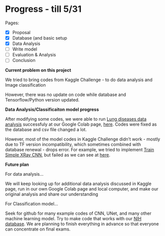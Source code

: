 # Progress - till 5/31

Pages:

- [x]  Proposal
- [x]  Database (and basic setup
- [x]  Data Analysis
- [ ]  Write model
- [ ]  Evaluation & Analysis
- [ ]  Conclusion

**Current problem on this project**

We tried to bring codes from Kaggle Challenge - to do data analysis and Image classification

However, there was no update on code while database and Tensorflow/Python version updated.

**Data Analysis/Classificaiton model progress**

After modifying some codes, we were able to run [Lung diseases data analysis](https://www.kaggle.com/code/sbernadac/lung-deseases-data-analysis) successfuly at our Google Colab page, [here](https://colab.research.google.com/drive/13n6HGTUlo-q-4ZVlrBiS2sBBdkyYenY6?usp=sharing). Codes were fixed as the database and csv file changed a lot.

However, most of the model codes in Kaggle Challenge didn’t work - mostly due to TF version incompatibility, which sometimes combined with database renewal - drops error. For example, we tried to implement [Train Simple XRay CNN](https://www.kaggle.com/code/kmader/train-simple-xray-cnn), but failed as we can see at [here](https://colab.research.google.com/drive/1fin8r9jkJl-f1dSPcEmo60VCsPk540C0?usp=sharing). 

**Future plan**

For data analysis…

We will keep looking up for additional data analysis discussed in Kaggle page, run in our own Google Colab page and local computer, and make our original analysis and share our understanding

For Classification model…

Seek for github for many example codes of CNN, UNet, and many other machine learning model. Try to make code that works with our [NIH database](https://www.kaggle.com/datasets/nih-chest-xrays/data). We are planning to finish everything in advance so that everyone can concentrate on final exams.